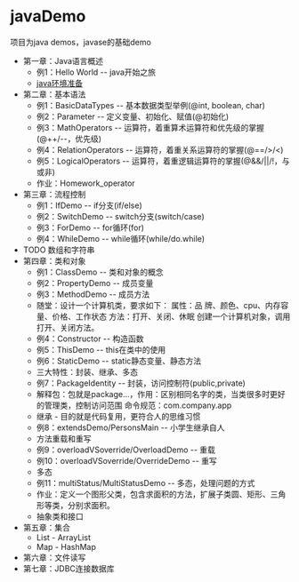 # javaDemo

项目为java demos，javase的基础demo
- 第一章：Java语言概述
	- 例1：Hello World -- java开始之旅
	- [java环境准备](https://github.com/vagabond1-1983/javaDemo/issues/2)
- 第二章：基本语法
	- 例1：BasicDataTypes -- 基本数据类型举例(@int, boolean, char)
	- 例2：Parameter -- 定义变量、初始化、赋值(@初始化)
	- 例3：MathOperators -- 运算符，着重算术运算符和优先级的掌握(@++/--，优先级)
	- 例4：RelationOperators -- 运算符，着重关系运算符的掌握(@==/>/<)
	- 例5：LogicalOperators -- 运算符，着重逻辑运算符的掌握(@&&/||/!，与或非)
	- 作业：Homework_operator
- 第三章：流程控制
    - 例1：IfDemo -- if分支(if/else)
    - 例2：SwitchDemo -- switch分支(switch/case)
    - 例3：ForDemo -- for循环(for)
    - 例4：WhileDemo -- while循环(while/do.while)
- TODO 数组和字符串
- 第四章：类和对象
    - 例1：ClassDemo -- 类和对象的概念
    - 例2：PropertyDemo -- 成员变量
    - 例3：MethodDemo -- 成员方法
    - 随堂：设计一个计算机类，要求如下：
            属性：品 牌、颜色、cpu、内存容量、价格、工作状态
            方法：打开、关闭、休眠
           创建一个计算机对象，调用打开、关闭方法。
    - 例4：Constructor -- 构造函数
    - 例5：ThisDemo -- this在类中的使用
    - 例6：StaticDemo -- static静态变量、静态方法
    - 三大特性：封装、继承、多态
    - 例7：PackageIdentity -- 封装，访问控制符(public,private)
    - 解释包：包就是package...，作用：区别相同名字的类，当类很多时更好的管理类，控制访问范围
        命令规范：com.company.app
    - 继承 - 目的就是代码复用，更符合人的思维习惯
    - 例8：extendsDemo/PersonsMain -- 小学生继承自人
    - 方法重载和重写
    - 例9：overloadVSoverride/OverloadDemo -- 重载
    - 例10：overloadVSoverride/OverrideDemo -- 重写
    - 多态
    - 例11：multiStatus/MultiStatusDemo -- 多态，处理问题的方式
    - 作业：定义一个图形父类，包含求面积的方法，扩展子类圆、矩形、三角形等类，分别求面积。
    - 抽象类和接口
- 第五章：集合
    - List - ArrayList
    - Map - HashMap
- 第六章：文件读写
- 第七章：JDBC连接数据库
